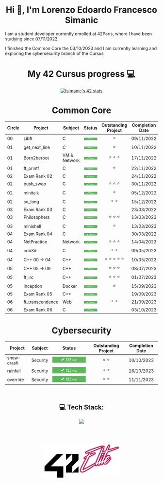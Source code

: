 <h1 align="center">Hi 👋, I'm Lorenzo Edoardo Francesco Simanic</h1>

I am a student developer currently enrolled at 42Paris, where I have been studying since 07/11/2022.

I finished the Common Core the 03/10/2023 and I am currently learning and exploring the cybersecurity branch of the Cursus

<h1 align="center">My 42 Cursus progress 💻</h1>

<div align="center">

[![lsimanic's 42 stats](https://badge.mediaplus.ma/darkblue/lsimanic?1337Badge=off&42Network=off&UM6P=off)](https://github.com/oakoudad/badge42)
</div>

<div align="center">
  
# Common Core
| **Circle** | **Project**      | **Subject**              | **Status**                                                                                                                                |  **Outstanding Project**  | **Completion Date** |
|------------|------------------|--------------------------|:-----------------------------------------------------------------------------------------------------------------------------------------:|:-------------------------:|:-------------------:|
| 00         | Libft            | C                        | [![lsimanic's 42 Libft Score](125_100.png)](https://projects.intra.42.fr/projects/42cursus-libft/projects_users/2868498)                  |             ⭐            |      09/11/2022     |
| 01         | get_next_line    | C                        | [![lsimanic's 42 get_next_line Score](125_100.png)](https://projects.intra.42.fr/projects/42cursus-get_next_line/projects_users/2872990)  |             ⭐            |       10/11/2022     |
| 01         | Born2beroot      | VM & Network             | [![lsimanic's 42 Born2beroot Score](125_100.png)](https://projects.intra.42.fr/projects/born2beroot/projects_users/2876446)               |          ⭐ ⭐ ⭐          |      17/11/2022     |
| 01         | ft_printf        | C                        | [![lsimanic's 42 ft_printf Score](125_100.png)](https://projects.intra.42.fr/projects/42cursus-ft_printf/projects_users/2881969)          |             ⭐            |      22/11/2022     |
| 02         | Exam Rank 02     | C                        | [![lsimanic's 42 Exam Rank 02 Score](100_100.png)](https://projects.intra.42.fr/projects/exam-rank-02/projects_users/2893136)             |                           |      24/11/2022     |
| 02         | push_swap        | C                        | [![lsimanic's 42 push_swap Score](125_100.png)](https://projects.intra.42.fr/projects/42cursus-push_swap/projects_users/2890264)          |          ⭐ ⭐ ⭐          |      30/11/2022     |
| 02         | minitalk         | C                        | [![lsimanic's 42 minitalk Score](125_100.png)](https://projects.intra.42.fr/projects/minitalk/projects_users/2900516)                     |             ⭐            |      05/12/2022     |
| 02         | so_long          | C                        | [![lsimanic's 42 so_long Score](125_100.png)](https://projects.intra.42.fr/projects/so_long/projects_users/2906225)                       |            ⭐ ⭐            |      15/12/2022     |
| 03         | Exam Rank 03     | C                        | [![lsimanic's 42 Exam Rank 03 Score](100_100.png)](https://projects.intra.42.fr/projects/exam-rank-03/projects_users/2928755)             |                           |      23/03/2022     |
| 03         | Philosophers     | C                        | [![lsimanic's 42 Philosophers Score](125_100.png)](https://projects.intra.42.fr/projects/42cursus-philosophers/projects_users/2915788)    |          ⭐ ⭐ ⭐          |      13/03/2023     |
| 03         | minishell        | C                        | [![lsimanic's 42 minishell Score](125_100.png)](https://projects.intra.42.fr/projects/42cursus-minishell/projects_users/2928741)          |             ⭐            |      13/03/2023     |
| 04         | Exam Rank 04     | C                        | [![lsimanic's 42 Exam Rank 04 Score](100_100.png)](https://projects.intra.42.fr/projects/exam-rank-04/projects_users/3050036)             |                           |      30/03/2022     |
| 04         | NetPractice      | Network                  | [![lsimanic's 42 NetPractice Score](100_100.png)](https://projects.intra.42.fr/projects/netpractice/projects_users/3042132)               |          ⭐ ⭐ ⭐          |      14/04/2023     |
| 04         | cub3d            | C                        | [![lsimanic's 42 cub3d Score](125_100.png)](https://projects.intra.42.fr/projects/cub3d/projects_users/3042123)                           |            ⭐ ⭐            |      09/05/2023     | 
| 04         | C++ 00 -> 04     | C++                      | [![lsimanic's 42 CPP Module 04 Score](100_100.png)](https://projects.intra.42.fr/projects/cpp-module-04/projects_users/3081645)           |       ⭐ ⭐ ⭐ ⭐ ⭐       |      10/05/2023     | 
| 05         | C++ 05 -> 09     | C++                      | [![lsimanic's 42 CPP Module 09 Score](100_100.png)](https://projects.intra.42.fr/projects/cpp-module-09/projects_users/3141790)           |          ⭐ ⭐ ⭐          |      08/07/2023     | 
| 05         | ft_irc           | C++                      | [![lsimanic's 42 CPP ft_irc Score](125_100.png)](https://projects.intra.42.fr/projects/ft_irc/projects_users/3091534)                     |          ⭐ ⭐ ⭐          |      01/07/2023     | 
| 05         | Inception        | Docker                   | [![lsimanic's 42 Inception Score](125_100.png)](https://projects.intra.42.fr/projects/inception/projects_users/3134979)                   |             ⭐            |      15/09/2023     |
| 05         | Exam Rank 05     | C++                      | [![lsimanic's 42 Exam Rank 05 Score](100_100.png)](https://projects.intra.42.fr/projects/exam-rank-05/projects_users/3316272)             |                           |      19/09/2023     |
| 06         | ft_transcendence | Web                      | [![lsimanic's 42 ft_transcendence Score](100_100.png)](https://projects.intra.42.fr/projects/ft_transcendence/projects_users/3322522)     |            ⭐ ⭐            |      21/09/2023     |
| 06         | Exam Rank 06     | C                        | [![lsimanic's 42 Exam Rank 06 Score](100_100.png)](https://projects.intra.42.fr/projects/exam-rank-06/projects_users/3342418)             |                           |      03/10/2023     |

# Cybersecurity
| **Project**      | **Subject**              | **Status**                                                                                                                                |   **Outstanding Project**   | **Completion Date** |
|------------------|--------------------------|:-----------------------------------------------------------------------------------------------------------------------------------------:|:---------------------------:|:-------------------:|
| snow-crash       | Security                 | [![lsimanic's 42 snow-crash Score](125_100.png)](https://projects.intra.42.fr/projects/42cursus-snow-crash/projects_users/3346646)        |            ⭐ ⭐           |      10/10/2023     |
| rainfall         | Security                 | [![lsimanic's 42 rainfall Score](125_100.png)](https://projects.intra.42.fr/projects/42cursus-rainfall/projects_users/3360930)            |            ⭐ ⭐           |      16/10/2023     |
| override         | Security                 | [![lsimanic's 42 override Score](125_100.png)](https://projects.intra.42.fr/projects/42cursus-override/projects_users/3399932)            |            ⭐ ⭐           |      11/11/2023     |
</div>

<br>
<h2 align="center"> 💻 Tech Stack: </h1>
<p align="center">
<a href="https://skillicons.dev">
  <img src="https://skillicons.dev/icons?i=c,cpp,html,css,react,nestjs,ts,tailwind,figma,docker,linux,bash,git,ps,pr,ai,ae,blender&perline=6" />
</a>
</p>

<br>
<br>

<p align="center">
<img src="https://github.com/lorenzoedoardofrancesco/lorenzoedoardofrancesco/blob/main/42Elite.png" width="50%" height="50%">
</p>
